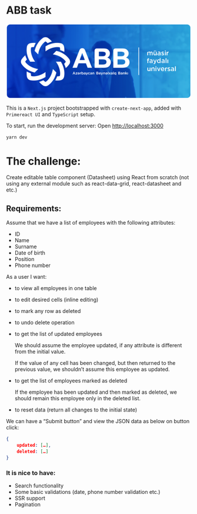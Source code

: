 # ABB task

![logo](./public/abb-logo.png)

This is a `Next.js` project bootstrapped with `create-next-app`, added with `Primereact UI` and `TypeScript` setup.

To start, run the development server: Open [http://localhost:3000](http://localhost:3000)

```bash
yarn dev
```

# The challenge:

Create editable table component (Datasheet) using React from scratch (not using any external module such as react-data-grid, react-datasheet and etc.)

## Requirements:

Assume that we have a list of employees with the following attributes:

- ID
- Name
- Surname
- Date of birth
- Position
- Phone number

As a user I want:

- to view all employees in one table
- to edit desired cells (inline editing)
- to mark any row as deleted
- to undo delete operation
- to get the list of updated employees

  We should assume the employee updated, if any attribute is different from the initial value.

  If the value of any cell has been changed, but then returned to the previous value, we shouldn’t assume this employee as updated.

- to get the list of employees marked as deleted

  If the employee has been updated and then marked as deleted, we should remain this employee only in the deleted list.

- to reset data (return all changes to the initial state)

We can have a “Submit button” and view the JSON data as below on button click:

```json
{
	updated: […],
	deleted: […]
}
```

### It is nice to have:

- Search functionality
- Some basic validations (date, phone number validation etc.)
- SSR support
- Pagination
